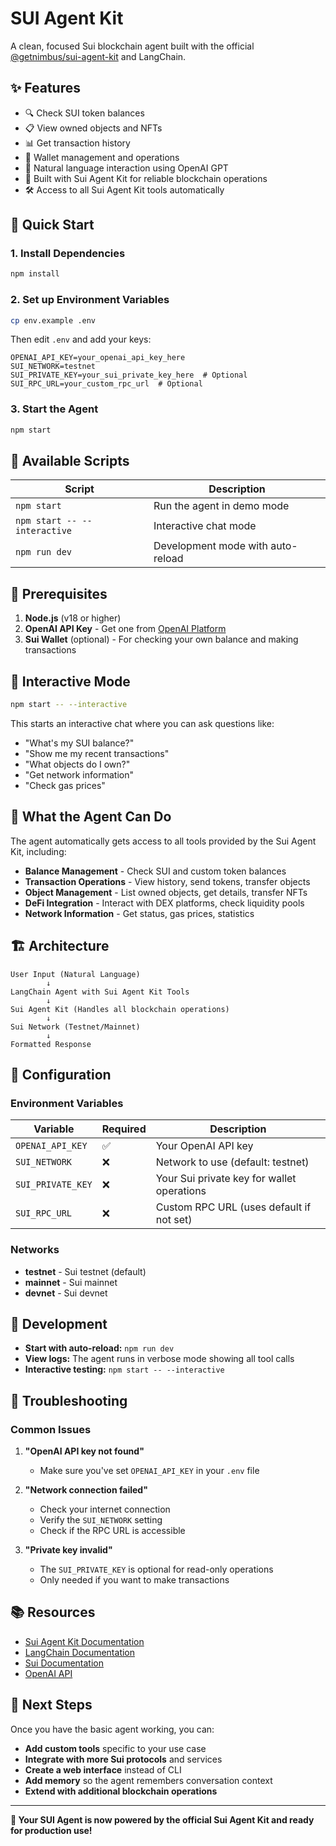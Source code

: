 # SUI Agent Kit

A clean, focused Sui blockchain agent built with the official [@getnimbus/sui-agent-kit](https://www.npmjs.com/package/@getnimbus/sui-agent-kit) and LangChain.

## ✨ Features

- 🔍 Check SUI token balances
- 📋 View owned objects and NFTs
- 📊 Get transaction history
- 🔐 Wallet management and operations
- 🤖 Natural language interaction using OpenAI GPT
- 🔗 Built with Sui Agent Kit for reliable blockchain operations
- 🛠️ Access to all Sui Agent Kit tools automatically

## 🚀 Quick Start

### 1. **Install Dependencies**
```bash
npm install
```

### 2. **Set up Environment Variables**
```bash
cp env.example .env
```

Then edit `.env` and add your keys:
```env
OPENAI_API_KEY=your_openai_api_key_here
SUI_NETWORK=testnet
SUI_PRIVATE_KEY=your_sui_private_key_here  # Optional
SUI_RPC_URL=your_custom_rpc_url  # Optional
```

### 3. **Start the Agent**
```bash
npm start
```

## 📱 Available Scripts

| Script | Description |
|--------|-------------|
| `npm start` | Run the agent in demo mode |
| `npm start -- --interactive` | Interactive chat mode |
| `npm run dev` | Development mode with auto-reload |

## 🔧 Prerequisites

1. **Node.js** (v18 or higher)
2. **OpenAI API Key** - Get one from [OpenAI Platform](https://platform.openai.com/account/api-keys)
3. **Sui Wallet** (optional) - For checking your own balance and making transactions

## 💬 Interactive Mode

```bash
npm start -- --interactive
```

This starts an interactive chat where you can ask questions like:

- "What's my SUI balance?"
- "Show me my recent transactions"
- "What objects do I own?"
- "Get network information"
- "Check gas prices"

## 🎯 What the Agent Can Do

The agent automatically gets access to all tools provided by the Sui Agent Kit, including:

- **Balance Management** - Check SUI and custom token balances
- **Transaction Operations** - View history, send tokens, transfer objects
- **Object Management** - List owned objects, get details, transfer NFTs
- **DeFi Integration** - Interact with DEX platforms, check liquidity pools
- **Network Information** - Get status, gas prices, statistics

## 🏗️ Architecture

```
User Input (Natural Language)
        ↓
LangChain Agent with Sui Agent Kit Tools
        ↓
Sui Agent Kit (Handles all blockchain operations)
        ↓
Sui Network (Testnet/Mainnet)
        ↓
Formatted Response
```

## 🔧 Configuration

### Environment Variables

| Variable | Required | Description |
|----------|----------|-------------|
| `OPENAI_API_KEY` | ✅ | Your OpenAI API key |
| `SUI_NETWORK` | ❌ | Network to use (default: testnet) |
| `SUI_PRIVATE_KEY` | ❌ | Your Sui private key for wallet operations |
| `SUI_RPC_URL` | ❌ | Custom RPC URL (uses default if not set) |

### Networks

- **testnet** - Sui testnet (default)
- **mainnet** - Sui mainnet
- **devnet** - Sui devnet

## 🚀 Development

- **Start with auto-reload:** `npm run dev`
- **View logs:** The agent runs in verbose mode showing all tool calls
- **Interactive testing:** `npm start -- --interactive`

## 🔧 Troubleshooting

### Common Issues

1. **"OpenAI API key not found"**
   - Make sure you've set `OPENAI_API_KEY` in your `.env` file

2. **"Network connection failed"**
   - Check your internet connection
   - Verify the `SUI_NETWORK` setting
   - Check if the RPC URL is accessible

3. **"Private key invalid"**
   - The `SUI_PRIVATE_KEY` is optional for read-only operations
   - Only needed if you want to make transactions

## 📚 Resources

- [Sui Agent Kit Documentation](https://www.npmjs.com/package/@getnimbus/sui-agent-kit)
- [LangChain Documentation](https://js.langchain.com/)
- [Sui Documentation](https://docs.sui.io/)
- [OpenAI API](https://platform.openai.com/docs)

## 🎉 Next Steps

Once you have the basic agent working, you can:

- **Add custom tools** specific to your use case
- **Integrate with more Sui protocols** and services
- **Create a web interface** instead of CLI
- **Add memory** so the agent remembers conversation context
- **Extend with additional blockchain operations**

---

**🎯 Your SUI Agent is now powered by the official Sui Agent Kit and ready for production use!**
